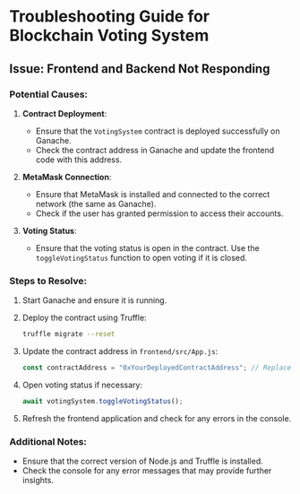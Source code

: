 # Troubleshooting Guide for Blockchain Voting System

## Issue: Frontend and Backend Not Responding

### Potential Causes:

1. **Contract Deployment**:

   - Ensure that the `VotingSystem` contract is deployed successfully on Ganache.
   - Check the contract address in Ganache and update the frontend code with this address.

2. **MetaMask Connection**:

   - Ensure that MetaMask is installed and connected to the correct network (the same as Ganache).
   - Check if the user has granted permission to access their accounts.

3. **Voting Status**:
   - Ensure that the voting status is open in the contract. Use the `toggleVotingStatus` function to open voting if it is closed.

### Steps to Resolve:

1. Start Ganache and ensure it is running.
2. Deploy the contract using Truffle:
   ```bash
   truffle migrate --reset
   ```
3. Update the contract address in `frontend/src/App.js`:
   ```javascript
   const contractAddress = "0xYourDeployedContractAddress"; // Replace with actual address
   ```
4. Open voting status if necessary:

   ```javascript
   await votingSystem.toggleVotingStatus();
   ```

5. Refresh the frontend application and check for any errors in the console.

### Additional Notes:

- Ensure that the correct version of Node.js and Truffle is installed.
- Check the console for any error messages that may provide further insights.
